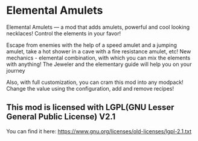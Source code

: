 # Elemental Amulets
Elemental Amulets — a mod that adds amulets, powerful and cool looking necklaces! 
Control the elements in your favor!

Escape from enemies with the help of a speed amulet and a jumping amulet, take a hot shower in a cave with a fire resistance amulet, etc! New mechanics - elemental combination, with which you can mix the elements with anything! The Jeweler and the elementary guide will help you on your journey

 

Also, with full customization, you can cram this mod into any modpack! Change the value using the configuration, add and remove recipes!

## This mod is licensed with LGPL(GNU Lesser General Public License) V2.1
You can find it here: https://www.gnu.org/licenses/old-licenses/lgpl-2.1.txt
